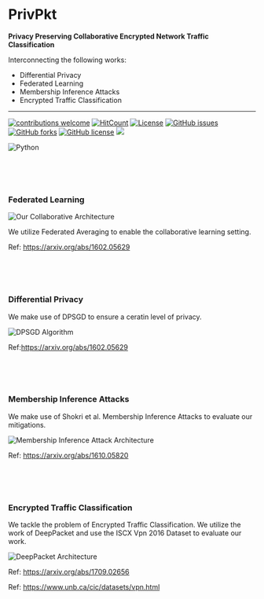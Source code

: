 # PrivPkt
**Privacy Preserving Collaborative Encrypted Network Traffic Classification**

Interconnecting the following works: 
* Differential Privacy
* Federated Learning
* Membership Inference Attacks
* Encrypted Traffic Classification
___
[![contributions welcome](https://img.shields.io/badge/contributions-welcome-brightgreen.svg?style=flat)](https://github.com/dwyl/esta/issues) [![HitCount](http://hits.dwyl.io/PrivPkt/PrivPkt.svg)](http://hits.dwyl.io/PrivPkt/PrivPkt)
[![License](https://img.shields.io/pypi/l/mia.svg)]() 
<a href="https://https://github.com/PrivPkt/PrivPkt/issues"><img alt="GitHub issues" src="https://img.shields.io/github/issues/PrivPkt/PrivPkt"></a>
<a href="https://github.com/kaiiyer/PrivPkt/PrivPkt"><img alt="GitHub forks" src="https://img.shields.io/github/forks/PrivPkt/PrivPkt"></a>
<a href="https://github.com/PrivPkt/PrivPkt/blob/master/LICENSE"><img alt="GitHub license" src="https://img.shields.io/github/license/PrivPkt/PrivPkt"></a>
<a href="https://github.com/PrivPkt/PrivPkt/graphs/contributors" alt="Contributors">
<img src="https://img.shields.io/github/contributors/PrivPkt/PrivPkt" /></a>

![Python](https://alibahaari.github.io/Badge/Python.png)

<br><br><br>
### Federated Learning

![Our Collaborative Architecture](https://raw.githubusercontent.com/PrivPkt/PrivPkt/master/Images/privpkt.PNG)

We utilize Federated Averaging to enable the collaborative learning setting. 

Ref: https://arxiv.org/abs/1602.05629



<br><br><br>
### Differential Privacy
We make use of DPSGD to ensure a ceratin level of privacy.  

![DPSGD Algorithm](https://raw.githubusercontent.com/PrivPkt/PrivPkt/master/Images/dpsgd.PNG)

Ref:https://arxiv.org/abs/1602.05629



<br><br><br>
### Membership Inference Attacks 
We make use of Shokri et al. Membership Inference Attacks to evaluate our mitigations. 

![Membership Inference Attack Architecture](https://raw.githubusercontent.com/PrivPkt/PrivPkt/master/Images/mia.PNG)

Ref: https://arxiv.org/abs/1610.05820



<br><br><br>
### Encrypted Traffic Classification
We tackle the problem of Encrypted Traffic Classification. 
We utilize the work of DeepPacket and use the ISCX Vpn 2016 Dataset to evaluate our work. 

![DeepPacket Architecture](https://raw.githubusercontent.com/PrivPkt/PrivPkt/master/Images/deeppacket.PNG)

Ref: https://arxiv.org/abs/1709.02656

Ref: https://www.unb.ca/cic/datasets/vpn.html
